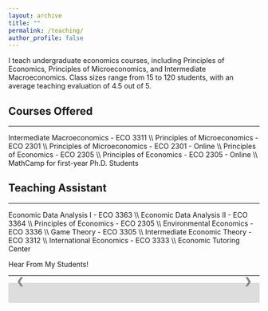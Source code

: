 ```yaml
---
layout: archive
title: ""
permalink: /teaching/
author_profile: false
---
```


I teach undergraduate economics courses, including Principles of Economics, Principles of Microeconomics, and Intermediate Macroeconomics. Class sizes range from 15 to 120 students, with an average teaching evaluation of 4.5 out of 5.


## Courses Offered
<hr> <!-- This adds a horizontal line below the heading -->
Intermediate Macroeconomics  - ECO 3311 \\
Principles of Microeconomics - ECO 2301 \\
Principles of Microeconomics - ECO 2301 - Online \\
Principles of Economics - ECO 2305 \\
Principles of Economics - ECO 2305 - Online \\
MathCamp for first-year Ph.D. Students 


## Teaching Assistant
<hr> <!-- This adds a horizontal line below the heading -->
Economic Data Analysis I - ECO 3363 \\
Economic Data Analysis II - ECO 3364 \\
Principles of Economics - ECO 2305 \\
Environmental Economics - ECO 3336  \\
Game Theory - ECO 3305 \\
Intermediate Economic Theory - ECO 3312 \\
International Economics - ECO 3333  \\
Economic Tutoring Center 


Hear From My Students!

<hr> <!-- This adds a horizontal line below the heading -->

<style>

/* Slideshow container */
.slideshow-container {
  position: relative;
  background: #f1f1f1f1;
}

/* Slides */
.mySlides {
  display: none;
  padding: 60px;
  text-align: center;
}

/* Next & previous buttons */
.prev, .next {
  cursor: pointer;
  position: absolute;
  top: 50%;
  width: auto;
  margin-top: -30px;
  padding: 16px;
  color: #888;
  font-weight: bold;
  font-size: 18px;
  border-radius: 0 3px 3px 0;
  user-select: none;
}

/* Position the "next button" to the right */
.next {
  position: absolute;
  right: 0;
  border-radius: 3px 0 0 3px;
}

/* On hover, add a black background color with a little bit see-through */
.prev:hover, .next:hover {
  background-color: rgba(0,0,0,0.8);
  color: white;
}

/* The dot/bullet/indicator container */
.dot-container {
    text-align: center;
    padding: 20px;
    background: #ddd;
}

/* The dots/bullets/indicators */
.dot {
  cursor: pointer;
  height: 10px;
  width: 10px;
  margin: 0 2px;
  background-color: #bbb;
  border-radius: 50%;
  display: inline-block;
  transition: background-color 0.6s ease;
}

/* Add a background color to the active dot/circle */
.active, .dot:hover {
  background-color: #717171;
}

/* Add an italic font style to all quotes */
q {font-style: italic;}

/* Add a blue color to the author */
.author {color: cornflowerblue;}

</style>

<div class="slideshow-container">
	
<div class="mySlides">
  <q>The professor, Mr. Jalal was the incredible with helping students in their own needed way. Between staying after class and office hours I think he has
helped out almost the entire class. Very organized and teaches at a great speed.</q>
</div>

<div class="mySlides">
  <q>Really wants you to learn and not just hand you work for a grade.</q>
</div>

<div class="mySlides">
  <q>Super kind and helpful guy. Very smart and always answers questions kindly. Very flexible.</q>
</div>

<div class="mySlides">
  <q>The most effective aspects were homework and the lectures. I got plenty of good practice from the homework and the lectures were interactive as he did practice problems
with us on the chalkboard.</q>
</div>
	
<div class="mySlides">
  <q>I think he cares deeply about his students and actually wants them to learn, contrary to other professors at the school. I appreciated his class although I seemed to struggle.</q>
</div>

<div class="mySlides">
  <q>He was a great professor and it felt like he knew what he was talking about and the way to teach it to the students.</q>
</div>

<div class="mySlides">
  <q>Your teaching was really helpful and help me understand concepts. Overall keep up the great work!!</q>
</div>

<div class="mySlides">
  <q>Nice and most understanding professor Ive ever had! Responds quickly to emails and easy to understand. Good lectures and good coverage on all course topics.</q>
</div>

<div class="mySlides">
  <q>Good and fair instructor who I respected and was fully engaged with the class</q>
</div>

<div class="mySlides">
  <q>Very nice instructor. Gave lots of opportunities for us to succeed and organized the class very well.</q>
</div>
	

<!-- Next and previous buttons -->
<a class="prev" onclick="plusSlides(-1)">&#10094;</a>
<a class="next" onclick="plusSlides(1)">&#10095;</a>

</div>

<div class="dot-container" id="dotContainer"></div>

